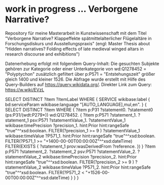 # work in progress ... Verborgene Narrative?
Repository für meine Masterarbeit in Kunstwissenschaft mit dem Titel "Verborgene Narrative? Klappeffekte spätmittelalterlicher Flügelaltäre in Forschungsdiskurs und Ausstellungspraxis"
(engl: Master Thesis about "Hidden narratives? Folding effects of late medieval winged altars in research discourse and exhibitions")

Datenerhebung erfolgt mit folgendem Query-Inhalt: 
Die gesuchten Subjekte gehören zur Kategorie oder einer Unterkategorie von wd:Q1278452 = "Polyptychon" zusätzlich gefiltert über p:P571 = "Entstehungszeit" größer gleich 1400 und kleiner 1526. Die Abfrage wurde erstellt mit Hilfe des Query-Builders auf https://query.wikidata.org/. 
Direkter Link zum Query: https://w.wiki/EVzL 

SELECT DISTINCT ?item ?itemLabel WHERE {
  SERVICE wikibase:label { bd:serviceParam wikibase:language "[AUTO_LANGUAGE],mul,en". }
  {
    SELECT DISTINCT ?item WHERE {
      ?item p:P31 ?statement0.
      ?statement0 (ps:P31/(wdt:P279*)) wd:Q1278452.
      {
        ?item p:P571 ?statement_1.
        ?statement_1 psv:P571 ?statementValue_1.
        ?statementValue_1 wikibase:timePrecision ?precision_1.
        hint:Prior hint:rangeSafe "true"^^xsd:boolean.
        FILTER(?precision_1 >= 9 )
        ?statementValue_1 wikibase:timeValue ?P571_1.
        hint:Prior hint:rangeSafe "true"^^xsd:boolean.
        FILTER(?P571_1 >= "+1400-00-00T00:00:00Z"^^xsd:dateTime)
        FILTER(EXISTS { ?statement_1 prov:wasDerivedFrom ?reference. })
      }
      ?item p:P571 ?statement_2.
      ?statement_2 psv:P571 ?statementValue_2.
      ?statementValue_2 wikibase:timePrecision ?precision_2.
      hint:Prior hint:rangeSafe "true"^^xsd:boolean.
      FILTER(?precision_2 >= 9 )
      ?statementValue_2 wikibase:timeValue ?P571_2.
      hint:Prior hint:rangeSafe "true"^^xsd:boolean.
      FILTER(?P571_2 < "+1526-00-00T00:00:00Z"^^xsd:dateTime)
    }
  }
}
